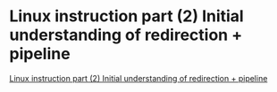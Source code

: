 # Linux instruction part (2) Initial understanding of redirection + pipeline
[Linux instruction part (2) Initial understanding of redirection + pipeline](https://aiwithcloud.com/2022/09/16/linux_instruction_part_2_initial_understanding_of_redirection__pipeline/)